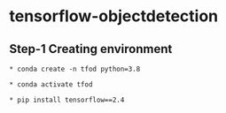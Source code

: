 # tensorflow-objectdetection

## Step-1 Creating environment
    * conda create -n tfod python=3.8
  
    * conda activate tfod
  
    * pip install tensorflow==2.4
